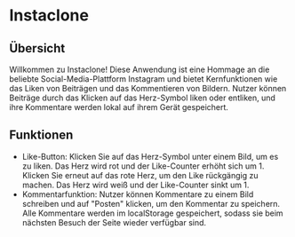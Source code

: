 # Instaclone


## Übersicht

Willkommen zu Instaclone! Diese Anwendung ist eine Hommage an die beliebte Social-Media-Plattform Instagram und bietet Kernfunktionen wie das Liken von Beiträgen und das Kommentieren von Bildern. Nutzer können Beiträge durch das Klicken auf das Herz-Symbol liken oder entliken, und ihre Kommentare werden lokal auf ihrem Gerät gespeichert.

## Funktionen

- Like-Button:
Klicken Sie auf das Herz-Symbol unter einem Bild, um es zu liken. Das Herz wird rot und der Like-Counter erhöht sich um 1.
Klicken Sie erneut auf das rote Herz, um den Like rückgängig zu machen. Das Herz wird weiß und der Like-Counter sinkt um 1.
- Kommentarfunktion:
Nutzer können Kommentare zu einem Bild schreiben und auf "Posten" klicken, um den Kommentar zu speichern.
Alle Kommentare werden im localStorage gespeichert, sodass sie beim nächsten Besuch der Seite wieder verfügbar sind.

